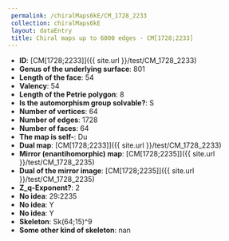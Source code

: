 ```yaml
--- 
 permalink: /chiralMaps6kE/CM_1728_2233 
 collection: chiralMaps6kE
 layout: dataEntry
 title: Chiral maps up to 6000 edges - CM[1728;2233]
---
```


- **ID**: [CM[1728;2233]]({{ site.url }}/test/CM_1728_2233)
- **Genus of the underlying surface**: 801
- **Length of the face**: 54
- **Valency**: 54
- **Length of the Petrie polygon**: 8
- **Is the automorphism group solvable?**: S
- **Number of vertices**: 64
- **Number of edges**: 1728
- **Number of faces**: 64
- **The map is self-**: Du
- **Dual map**: [CM[1728;2233]]({{ site.url }}/test/CM_1728_2233)
- **Mirror (enantihomorphic) map**: [CM[1728;2235]]({{ site.url }}/test/CM_1728_2235)
- **Dual of the mirror image**: [CM[1728;2235]]({{ site.url }}/test/CM_1728_2235)
- **Z_q-Exponent?**: 2
- **No idea**:  29:2235
- **No idea**: Y
- **No idea**: Y
- **Skeleton**: Sk(64;15)^9
- **Some other kind of skeleton**: nan
